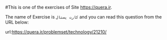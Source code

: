 #This is one of the exercises of Site https://quera.ir.

The name of Exercise is `کارت پستال` and you can read this question from the URL below:

url:https://quera.ir/problemset/technology/21210/ 